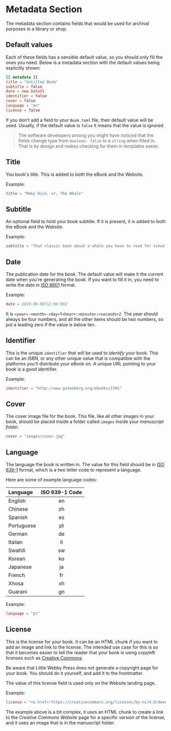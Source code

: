 # Metadata Section

The metadata section contains fields that would be used for archival purposes in a library or shop.

## Default values

Each of these fields has a sensible default value, so you should only fill the ones you need. Below is a metadata section with the default values being explicitly shown:

```toml
[[ metadata ]]
title = "Untitled Book"
subtitle = false
date = new Date()
identifier = false
cover = false
language = "en"
license = false
```

If you don't add a field to your `Book.toml` file, their default value will be used. Usually, if the default value is `false` it means that the value is ignored.

> The software developers among you might have noticed that the fields change type from `boolean: false` to a `string` when filled in. That is by design and makes checking for them in templates easier.

## Title

You book's title. This is added to both the eBook and the Website.

Example:

```toml
title = "Moby Dick, or, The Whale"
```

## Subtitle

An optional field to hold your book subtitle. If it is present, it is added to both the eBook and the Website.

Example:

```toml
subtitle = "That classic book about a whale you have to read for school"
```

## Date

The publication date for the book. The default value will make it the current date when you're generating the book. If you want to fill it in, you need to write the date in [ISO 8601](https://en.wikipedia.org/wiki/ISO_8601) format.

Example:

```toml
date = 2019-08-08T12:00:00Z
```

It is `<year>-<month>-<day>T<hour>:<minute>:<seconds>Z`. The _year_ should always be four numbers, and all the other items should be two numbers, so put a leading zero if the value is below ten.

## Identifier

This is the unique `identifier` that will be used to _identify_ your book. This can be an ISBN, or any other unique value that is compatible with the platforms you'll distribute your eBook on. A unique URL pointing to your book is a good identifier.

Example:

```toml
identifier = "http://www.gutenberg.org/ebooks/2701"
```

## Cover

The cover image file for the book. This file, like all other images in your book, should be placed inside a folder called `images` inside your _manuscript folder_.

```toml
cover = "images/cover.jpg"
```

## Language

The language the book is written in. The value for this field should be in [ISO 639-1](https://en.wikipedia.org/wiki/List_of_ISO_639-1_codes) format, which is a two letter code to represent a language.

Here are some of example language codes:

| Language | ISO 639-1 Code |
| :--- | :---: |
| English | en |
| Chinese | zh |
| Spanish | es |
| Portuguese | pt |
| German | de |
| Italian | it |
| Swahili | sw |
| Korean | ko |
| Japanese | ja |
| French | fr |
| Xhosa | xh |
| Guarani | gn |

Example:

```toml
language = "pt"
```

## License

This is the license for your book. It can be an HTML chunk if you want to add an image and link to the license. The intended use case for this is so that it becomes easier to tell the reader that your book is using copyleft licenses such as [Creative Commons](https://creativecommons.org/).

Be aware that Little Webby Press does not generate a copyright page for your book. You should do it yourself, and add it to the frontmatter.

The value of this license field is used only on the Website landing page.

Example:

```toml
license = "<a href='https://creativecommons.org/licenses/by-nc/4.0/deed.en_GB'><img src='book/images/license.svg'></a>"
```

The example above is a bit complex, it uses an HTML chunk to create a link to the _Creative Commons Website_ page for a specific version of the license, and it uses an image that is in the manuscript folder.
